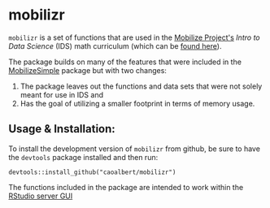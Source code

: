 # mobilizr

`mobilizr` is a set of functions that are used in the [Mobilize Project's](http://www.mobilizingcs.org) _Intro to Data Science_ (IDS) math curriculum (which can be [found here](https://www.mobilizingcs.org/)). 

The package builds on many of the features that were included in the [MobilizeSimple](https://github.com/mobilizingcs/MobilizeSimple) package but with two changes:

1. The package leaves out the functions and data sets that were not solely meant for use in IDS and
2. Has the goal of utilizing a smaller footprint in terms of memory usage.

## Usage & Installation:

To install the development version of `mobilizr` from github, be sure to have the `devtools` package installed and then run:

```{r}
devtools::install_github("caoalbert/mobilizr")
```

The functions included in the package are intended to work within the [RStudio server GUI](http://www.rstudio.com)
